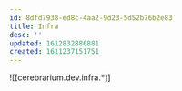```yaml
---
id: 8dfd7938-ed8c-4aa2-9d23-5d52b76b2e83
title: Infra
desc: ''
updated: 1612832886881
created: 1611237151751
---
```


![[cerebrarium.dev.infra.*]]
